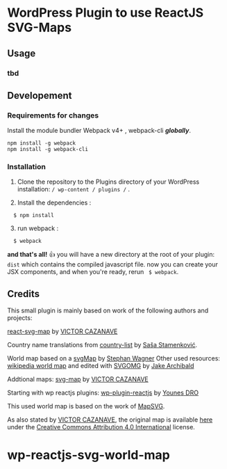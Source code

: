 # WordPress Plugin to use ReactJS SVG-Maps

## Usage

### tbd

## Developement

### Requirements for changes

Install the module bundler Webpack v4+ , webpack-cli  ***globally***.
```
npm install -g webpack
npm install -g webpack-cli
```

### Installation
1. Clone the repository to the Plugins directory of your WordPress installation: ` / wp-content / plugins / ` .

2.  Install the dependencies :
```
  $ npm install
```
3. run webpack  :
```
  $ webpack
```
**and that's all!** :+1:  you will have a new directory at the root of your plugin: `dist` which contains the compiled javascript file.
now you can create your JSX components, and when you're ready, rerun ``` $ webpack```.

## Credits

This small plugin is mainly based on work of the following authors and projects:

[react-svg-map](https://github.com/VictorCazanave/react-svg-map) by [VICTOR CAZANAVE](https://victorcazanave.com/en/)

Country name translations from [country-list](https://github.com/umpirsky/country-list) by [Saša Stamenković](https://github.com/umpirsky).

World map based on a [svgMap](https://github.com/StephanWagner/svgMap) by [Stephan Wagner](https://stephanwagner.me/create-world-map-charts-with-svgmap#svgMapDemoGDP)
Other used resources: [wikipedia world map](https://upload.wikimedia.org/wikipedia/commons/b/bc/BlankMap-World-Compact.svg) and edited with [SVGOMG](http://jakearchibald.github.io/svgomg/) by [Jake Archibald](https://twitter.com/jaffathecake)

Addtional maps:
[svg-map](https://github.com/VictorCazanave/svg-maps) by [VICTOR CAZANAVE](https://victorcazanave.com/en/)

Starting with wp reactjs plugins:
[wp-plugin-reactjs](https://github.com/younes-dro/wp-plugin-reactjs) by [Younes DRO](https://dro.123.fr/)

This used world map is based on the work of [MapSVG](https://mapsvg.com).

As also stated by [VICTOR CAZANAVE](https://victorcazanave.com/en/), the original map is available [here](https://mapsvg.com/maps/world) under the [Creative Commons Attribution 4.0 International](https://creativecommons.org/licenses/by/4.0/) license.
# wp-reactjs-svg-world-map
